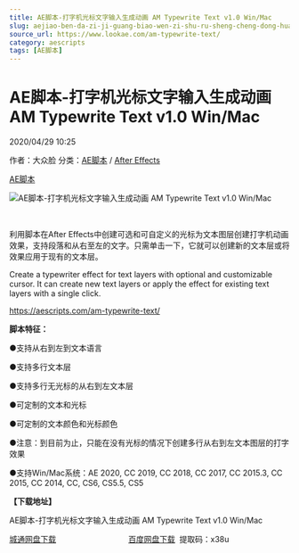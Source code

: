 ```yaml
---
title: AE脚本-打字机光标文字输入生成动画 AM Typewrite Text v1.0 Win/Mac
slug: aejiao-ben-da-zi-ji-guang-biao-wen-zi-shu-ru-sheng-cheng-dong-hua-am-typewrite-text-v1-0-win-mac
source_url: https://www.lookae.com/am-typewrite-text/
category: aescripts
tags: [AE脚本]
---
```

# AE脚本-打字机光标文字输入生成动画 AM Typewrite Text v1.0 Win/Mac

2020/04/29 10:25

作者：大众脸
分类：[AE脚本](https://www.lookae.com/after-effects/aescripts/) / [After Effects](https://www.lookae.com/after-effects/)

[AE脚本](https://www.lookae.com/tag/ae%e8%84%9a%e6%9c%ac/)

![AE脚本-打字机光标文字输入生成动画 AM Typewrite Text v1.0 Win/Mac](https://www.lookae.com/wp-content/uploads/2020/04/AM-Typewrite-Text.jpg "AE脚本-打字机光标文字输入生成动画 AM Typewrite Text v1.0 Win/Mac-LookAE.com")

﻿

利用脚本在After Effects中创建可选和可自定义的光标为文本图层创建打字机动画效果，支持段落和从右至左的文字。只需单击一下，它就可以创建新的文本层或将效果应用于现有的文本层。

Create a typewriter effect for text layers with optional and customizable cursor. It can create new text layers or apply the effect for existing text layers with a single click.

https://aescripts.com/am-typewrite-text/

**脚本特征：**

●支持从右到左到文本语言

●支持多行文本层

●支持多行无光标的从右到左文本层

●可定制的文本和光标

●可定制的文本颜色和光标颜色

●注意：到目前为止，只能在没有光标的情况下创建多行从右到左文本图层的打字效果

●支持Win/Mac系统：AE 2020, CC 2019, CC 2018, CC 2017, CC 2015.3, CC 2015, CC 2014, CC, CS6, CS5.5, CS5

**【下载地址】**

AE脚本-打字机光标文字输入生成动画 AM Typewrite Text v1.0 Win/Mac

[城通网盘下载](https://72k.us/file/680462-440315674)                                 [百度网盘下载](https://pan.baidu.com/s/1ciy0FywlaEjrw5fpc_Xp5g)  提取码：x38u
